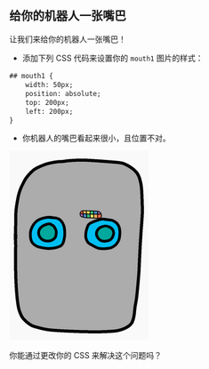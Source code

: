 ## 给你的机器人一张嘴巴

让我们来给你的机器人一张嘴巴！



+ 添加下列 CSS 代码来设置你的 `mouth1` 图片的样式：

```
## mouth1 {
    width: 50px;
    position: absolute;
    top: 200px;
    left: 200px;
}
```

+ 你机器人的嘴巴看起来很小，且位置不对。

![screenshot](images/robot-mouth.png)

你能通过更改你的 CSS 来解决这个问题吗？



